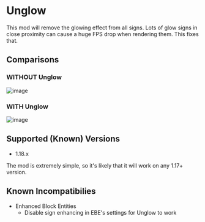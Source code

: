 # Unglow
This mod will remove the glowing effect from all signs.
Lots of glow signs in close proximity can cause a huge FPS drop when rendering them. This fixes that.

## Comparisons
### WITHOUT Unglow
![image](https://user-images.githubusercontent.com/25808801/157137521-e5a97905-d5e7-4bde-aa75-b6a2e99f6d40.png)

### WITH Unglow
![image](https://user-images.githubusercontent.com/25808801/157137548-bd8ed739-8962-4d43-a203-da1dd5d493a2.png)

## Supported (Known) Versions
- 1.18.x

The mod is extremely simple, so it's likely that it will work on any 1.17+ version.

## Known Incompatibilies
- Enhanced Block Entities
  - Disable sign enhancing in EBE's settings for Unglow to work
